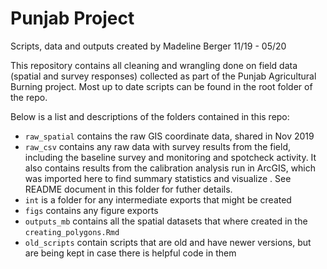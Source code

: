 # Punjab Project

Scripts, data and outputs created by Madeline Berger 11/19 - 05/20  

This repository contains all cleaning and wrangling done on field data (spatial and survey responses) collected as part of the Punjab Agricultural Burning project. Most up to date scripts can be found in the root folder of the repo. 

Below is a list and descriptions of the folders contained in this repo:
- `raw_spatial` contains the raw GIS coordinate data, shared in Nov 2019
- `raw_csv` contains any raw data with survey results from the field, including the baseline survey and monitoring and spotcheck activity. It also contains results from the calibration analysis run in ArcGIS, which was imported here to find summary statistics and visualize . See README document in this folder for futher details. 
- `int` is a folder for any intermediate exports that might be created
- `figs` contains any figure exports
- `outputs_mb` contains all the spatial datasets that where created in the `creating_polygons.Rmd`
- `old_scripts` contain scripts that are old and have newer versions, but are being kept in case there is helpful code in them 
